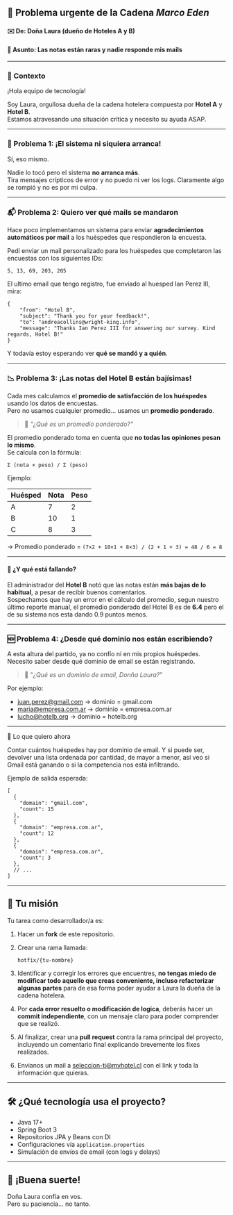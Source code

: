 ## 🚨 Problema urgente de la Cadena  _Marco Eden_

#### ✉️ De: Doña Laura (dueño de Hoteles A y B)
#### 📅 Asunto: Las notas están raras y nadie responde mis mails

---

### 🧩 Contexto

¡Hola equipo de tecnología!

Soy Laura, orgullosa dueña de la cadena hotelera compuesta por **Hotel A** y **Hotel B**.  
Estamos atravesando una situación crítica y necesito su ayuda ASAP.

---

### 🛑 Problema 1: ¡El sistema ni siquiera arranca!

Sí, eso mismo.

Nadie lo tocó pero el sistema **no arranca más**.  
Tira mensajes crípticos de error y no puedo ni ver los logs.
Claramente algo se rompió y no es por mi culpa.

---

### 📬 Problema 2: Quiero ver qué mails se mandaron

Hace poco implementamos un sistema para enviar **agradecimientos automáticos por mail** a los huéspedes que respondieron la encuesta.

Pedí enviar un mail personalizado para los huéspedes que completaron las encuestas con los siguientes IDs:

```
5, 13, 69, 203, 205
```

El ultimo email que tengo registro, fue enviado al huesped Ian Perez III, mira:
```
{
    "from": "Hotel B",
    "subject": "Thank you for your feedback!",
    "to": "andreacollins@wright-king.info",
    "message": "Thanks Ian Perez III for answering our survey. Kind regards, Hotel B!"
}
```

Y todavía estoy esperando ver **qué se mandó y a quién**.


---

### 📉 Problema 3: ¡Las notas del Hotel B están bajísimas!

Cada mes calculamos el **promedio de satisfacción de los huéspedes** usando los datos de encuestas.  
Pero no usamos cualquier promedio... usamos un **promedio ponderado**.

> 🧠 _"¿Qué es un promedio ponderado?"_

El promedio ponderado toma en cuenta que **no todas las opiniones pesan lo mismo**.  
Se calcula con la fórmula:

```
Σ (nota × peso) / Σ (peso)
```

Ejemplo:

| Huésped | Nota | Peso |
|--------|------|------|
| A      | 7    | 2    |
| B      | 10   | 1    |
| C      | 8    | 3    |

→ Promedio ponderado = `(7×2 + 10×1 + 8×3) / (2 + 1 + 3) = 48 / 6 = 8`

---

#### 🤔 ¿Y qué está fallando?

El administrador del **Hotel B** notó que las notas están **más bajas de lo habitual**, a pesar de recibir buenos comentarios.  
Sospechamos que hay un error en el cálculo del promedio, segun nuestro último reporte manual, el promedio ponderado del Hotel B es de **6.4** pero el de su sistema nos esta dando 0.9 puntos menos.

---


### 🆕 Problema 4: ¿Desde qué dominio nos están escribiendo?

A esta altura del partido, ya no confío ni en mis propios huéspedes.
Necesito saber desde qué dominio de email se están registrando.

> 📧 "_¿Qué es un dominio de email, Donña Laura?_”

Por ejemplo:	
+ juan.perez@gmail.com → dominio = gmail.com 
+ maria@empresa.com.ar → dominio = empresa.com.ar 
+ lucho@hotelb.org → dominio = hotelb.org

---

🎯 Lo que quiero ahora

Contar cuántos huéspedes hay por dominio de email.
Y si puede ser, devolver una lista ordenada por cantidad, de mayor a menor, así veo si Gmail está ganando o si la competencia nos está infiltrando.

Ejemplo de salida esperada:

```
[
  {
    "domain": "gmail.com",
    "count": 15
  },
  {
    "domain": "empresa.com.ar",
    "count": 12
  },
  {
    "domain": "empresa.com.ar",
    "count": 3
  },
  // ...
]
```

---
## 🎯 Tu misión

Tu tarea como desarrollador/a es:

1. Hacer un **fork** de este repositorio.
2. Crear una rama llamada:
   ```
   hotfix/{tu-nombre}
   ```
3. Identificar y corregir los errores que encuentres, **no tengas miedo de modificar todo aquello que creas conveniente, incluso refactorizar algunas partes** para de esa forma poder ayudar a Laura la dueña de la cadena hotelera.

4. Por **cada error resuelto o modificación de logica**, deberás hacer un **commit independiente**, con un mensaje claro para poder comprender que se realizó.

5. Al finalizar, crear una **pull request** contra la rama principal del proyecto, incluyendo un comentario final explicando brevemente los fixes realizados.

6. Envianos un mail a seleccion-ti@myhotel.cl con el link y toda la información que quieras.

---

## 🛠️ ¿Qué tecnología usa el proyecto?

- Java 17+
- Spring Boot 3
- Repositorios JPA y Beans con DI
- Configuraciones vía `application.properties`
- Simulación de envíos de email (con logs y delays)

---

## 🚀 ¡Buena suerte!

Doña Laura confía en vos.  
Pero su paciencia... no tanto.
